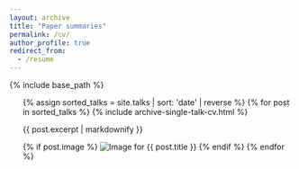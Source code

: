 ```yaml
---
layout: archive
title: "Paper summaries"
permalink: /cv/
author_profile: true
redirect_from:
  - /resume
---
```


{% include base_path %}
<!-- <div>
  <img src="path_to_your_image.jpg" alt="Image Description" style="width: 100%; max-width: 600px;">
</div>
<hr> -->


 <ul>{% assign sorted_talks = site.talks | sort: 'date' | reverse %}
    {% for post in sorted_talks %}
      {% include archive-single-talk-cv.html %}
      <p>{{ post.excerpt | markdownify }}</p>
      {% if post.image %}
        <img src="{{ post.image }}" alt="Image for {{ post.title }}" style="max-width: 300px;">
      {% endif %}
    {% endfor %}
  </ul>

<!-- <ul>
  {% assign sorted_talks = site.talks | sort: 'date' | reverse %}
  {% for post in sorted_talks %}
    <li>
      <h2><a href="{{ post.url | relative_url }}">{{ post.title }}</a></h2>
      <p>{{ post.excerpt | markdownify }}</p>
      {% if post.image %}
        <img src="{{ post.image }}" alt="Image for {{ post.title }}" style="max-width: 300px;">
      {% endif %}
    </li>
  {% endfor %}
</ul> -->

